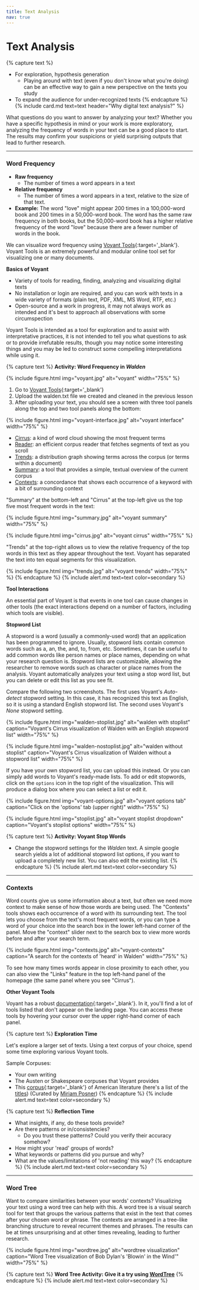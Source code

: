 ```yaml
---
title: Text Analysis
nav: true
---
```


# Text Analysis

{% capture text %}
- For exploration, hypothesis generation
    - Playing around with text (even if you don't know what you're doing) can be an effective way to gain a new perspective on the texts you study
- To expand the audience for under-recognized texts
{% endcapture %}
{% include card.md text=text header="Why digital text analysis?" %}

What questions do you want to answer by analyzing your text? Whether you have a specific hypothesis in mind or your work is more exploratory, analyzing the frequency of words in your text can be a good place to start. The results may confirm your suspicions or yield surprising outputs that lead to further research.

-----------------

### Word Frequency

- **Raw frequency**
    - The number of times a word appears in a text
- **Relative frequency**
    - The number of times a word appears in a text, relative to the size of that text. 
- **Example:** The word "love" might appear 200 times in a 100,000-word book and 200 times in a 50,000-word book. The word has the same raw frequency in both books, but the 50,000-word book has a higher relative frequency of the word "love" because there are a fewer number of words in the book.

We can visualize word frequency using [Voyant Tools](https://voyant-tools.org/){:target='_blank'}. Voyant Tools is an extremely powerful and modular online tool set for visualizing one or many documents.

**Basics of Voyant**

- Variety of tools for reading, finding, analyzing and visualizing digital texts
- No installation or login are required, and you can work with texts in a wide variety of formats (plain text, PDF, XML, MS Word, RTF, etc.)
- Open-source and a work in progress, it may not always work as intended and it's best to approach all observations with some circumspection

Voyant Tools is intended as a tool for exploration and to assist with interpretative practices, it is not intended to tell you what questions to ask or to provide irrefutable results, though you may notice some interesting things and you may be led to construct some compelling interpretations while using it.

{% capture text %}
**Activity: Word Frequency in *Walden***

{% include figure.html img="voyant.jpg" alt="voyant" width="75%" %}

1. Go to [Voyant Tools](https://voyant-tools.org/){:target='_blank'}
2. Upload the walden.txt file we created and cleaned in the previous lesson
3. After uploading your text, you should see a screen with three tool panels along the top and two tool panels along the bottom:

{% include figure.html img="voyant-interface.jpg" alt="voyant interface" width="75%" %}

- [Cirrus](https://voyant-tools.org/docs/#!/guide/cirrus): a kind of word cloud showing the most frequent terms
- [Reader](https://voyant-tools.org/docs/#!/guide/reader): an efficient corpus reader that fetches segments of text as you scroll
- [Trends](https://voyant-tools.org/docs/#!/guide/trends): a distribution graph showing terms across the corpus (or terms within a document)
- [Summary](https://voyant-tools.org/docs/#!/guide/summary): a tool that provides a simple, textual overview of the current corpus
- [Contexts](https://voyant-tools.org/docs/#!/guide/contexts): a concordance that shows each occurrence of a keyword with a bit of surrounding context

"Summary" at the bottom-left and "Cirrus" at the top-left give us the top five most frequent words in the text:

{% include figure.html img="summary.jpg" alt="voyant summary" width="75%" %}

{% include figure.html img="cirrus.jpg" alt="voyant cirrus" width="75%" %}

"Trends" at the top-right allows us to view the relative frequency of the top words in this text as they appear throughout the text. Voyant has separated the text into ten equal segments for this visualization.

{% include figure.html img="trends.jpg" alt="voyant trends" width="75%" %}
{% endcapture %}
{% include alert.md text=text color=secondary %}

**Tool Interactions**

An essential part of Voyant is that events in one tool can cause changes in other tools (the exact interactions depend on a number of factors, including which tools are visible).

**Stopword List**

A stopword is a word (usually a commonly-used word) that an application has been programmed to ignore. Usually, stopword lists contain common words such as a, an, the, and, to, from, etc. Sometimes, it can be useful to add common words like person names or place names, depending on what your research question is. Stopword lists are customizable, allowing the researcher to remove words such as character or place names from the analysis. Voyant automatically analyzes your text using a stop word list, but you can delete or edit this list as you see fit.

Compare the following two screenshots. The first uses Voyant's *Auto-detect* stopword setting. In this case, it has recognized this text as English, so it is using a standard English stopword list. The second uses Voyant's *None* stopword setting.

{% include figure.html img="walden-stoplist.jpg" alt="walden with stoplist" caption="Voyant's Cirrus visualization of Walden with an English stopword list" width="75%" %}

{% include figure.html img="walden-nostoplist.jpg" alt="walden without stoplist" caption="Voyant's Cirrus visualization of Walden without a stopword list" width="75%" %}

If you have your own stopword list, you can upload this instead. Or you can simply add words to Voyant's ready-made lists. To add or edit stopwords, click on the `options` icon in the top right of the visualization. This will produce a dialog box where you can select a list or edit it. 

<div class="text-center">{% include figure.html img="voyant-options.jpg" alt="voyant options tab" caption="Click on the 'options' tab (upper right)" width="75%" %}</div>

{% include figure.html img="stoplist.jpg" alt="voyant stoplist dropdown" caption="Voyant's stoplist options" width="75%" %}

{% capture text %}
**Activity: Voyant Stop Words**
- Change the stopword settings for the *Walden* text. A simple google search yields a lot of additional stopword list options, if you want to upload a completely new list. You can also edit the existing list.
{% endcapture %}
{% include alert.md text=text color=secondary %}

-----------------

### Contexts

Word counts give us some information about a text, but often we need more context to make sense of how those words are being used. The "Contexts" tools shows each occurrence of a word with its surrounding text. The tool lets you choose from the text's most frequent words, or you can type a word of your choice into the search box in the lower left-hand corner of the panel. Move the "context" slider next to the search box to view more words before and after your search term.

{% include figure.html img="contexts.jpg" alt="voyant-contexts" caption="A search for the contexts of 'heard' in Walden" width="75%" %}

To see how many times words appear in close proximity to each other, you can also view the "Links" feature in the top left-hand panel of the homepage (the same panel where you see "Cirrus"). 

**Other Voyant Tools**

Voyant has a robust [documentation](http://docs.voyant-tools.org/tools/){:target='_blank'}. In it, you'll find a lot of tools listed that don't appear on the landing page. You can access these tools by hovering your cursor over the upper right-hand corner of each panel.

{% capture text %}
**Exploration Time**

Let's explore a larger set of texts. Using a text corpus of your choice, spend some time exploring various Voyant tools. 

Sample Corpuses:
- Your own writing
- The Austen or Shakespeare corpuses that Voyant provides
- This [corpus](https://www.dropbox.com/s/f7z1i8hg9pzg9wk/American.zip?dl=0){:target='_blank'} of American literature (here's a list of the [titles](https://www.dropbox.com/s/4sug61lqvfw3673/American.xlsx?dl=0)) (Curated by [Miriam Posner](https://github.com/miriamposner/voyant-workshop/blob/master/investigating-texts-with-voyant.md))
{% endcapture %}
{% include alert.md text=text color=secondary %}

{% capture text %}
**Reflection Time** 
- What insights, if any, do these tools provide?
- Are there patterns or in/consistencies?
    - Do you trust these patterns? Could you verify their accuracy somehow?
- How might your 'read' groups of words?
- What keywords or patterns did you pursue and why?
- What are the values/limitations of 'not reading' this way?
{% endcapture %}
{% include alert.md text=text color=secondary %}

-----------------

### Word Tree

Want to compare similarities between your words' contexts? Visualizing your text using a word tree can help with this. A word tree is a visual search tool for text that groups the various patterns that exist in the text that comes after your chosen word or phrase. The contexts are arranged in a tree-like branching structure to reveal recurrent themes and phrases. The results can be at times unsurprising and at other times revealing, leading to further research. 

{% include figure.html img="wordtree.jpg" alt="wordtree visualization" caption="Word Tree visualization of Bob Dylan's 'Blowin' in the Wind'" width="75%" %}

{% capture text %}
**Word Tree Activity: Give it a try using [WordTree](https://www.jasondavies.com/wordtree/)** 
{% endcapture %}
{% include alert.md text=text color=secondary %}

